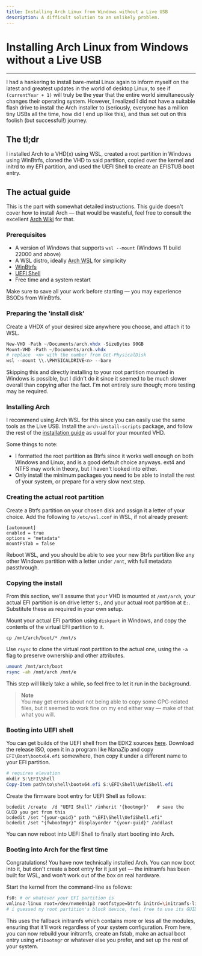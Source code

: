 ```yaml
---
title: Installing Arch Linux from Windows without a Live USB
description: A difficult solution to an unlikely problem.
---
```


# Installing Arch Linux from Windows without a Live USB

---

I had a hankering to install bare-metal Linux again to inform myself on the latest and greatest updates in the world of desktop Linux, to see if `(currentYear + 1)` will truly be the year that the entire world simultaneously changes their operating system. However, I realized I did not have a suitable flash drive to install the Arch installer to (seriously, everyone has a million tiny USBs all the time, how did I end up like this), and thus set out on this foolish (but successful!) journey.

## The tl;dr

I installed Arch to a VHD(x) using WSL, created a root partition in Windows using WinBtrfs, cloned the VHD to said partition, copied over the kernel and initrd to my EFI partition, and used the UEFI Shell to create an EFISTUB boot entry.

## The actual guide

This is the part with somewhat detailed instructions. This guide doesn't cover how to install Arch — that would be wasteful, feel free to consult the excellent [Arch Wiki](https://wiki.archlinux.org/title/Installation_guide) for that.

### Prerequisites

- A version of Windows that supports `wsl --mount` (Windows 11 build 22000 and above)
- A WSL distro, ideally [Arch WSL](https://github.com/yuk7/ArchWSL) for simplicity
- [WinBtrfs](https://github.com/maharmstone/btrfs)
- [UEFI Shell](https://github.com/pbatard/UEFI-Shell)
- Free time and a system restart

Make sure to save all your work before starting — you may experience BSODs from WinBtrfs.

### Preparing the 'install disk'

Create a VHDX of your desired size anywhere you choose, and attach it to WSL.

```powershell
New-VHD -Path ~/Documents/arch.vhdx -SizeBytes 90GB
Mount-VHD -Path ~/Documents/arch.vhdx
# replace  <n> with the number from Get-PhysicalDisk
wsl --mount \\.\PHYSICALDRIVE<n> --bare
```

Skipping this and directly installing to your root partition mounted in Windows is possible, but I didn't do it since it seemed to be much slower overall than copying after the fact. I'm not entirely sure though; more testing may be required.

### Installing Arch

I recommend using Arch WSL for this since you can easily use the same tools as the Live USB. Install the `arch-install-scripts` package, and follow the rest of the [installation guide](https://wiki.archlinux.org/title/Installation_guide#Partition_the_disks) as usual for your mounted VHD.

Some things to note:

- I formatted the root partition as Btrfs since it works well enough on both Windows and Linux, and is a good default choice anyways. ext4 and NTFS may work in theory, but I haven't looked into either.
- Only install the minimum packages you need to be able to install the rest of your system, or prepare for a very slow next step.

### Creating the actual root partition

Create a Btrfs partition on your chosen disk and assign it a letter of your choice. Add the following to `/etc/wsl.conf` in WSL, if not already present:

```
[automount]
enabled = true
options = "metadata"
mountFsTab = false
```

Reboot WSL, and you should be able to see your new Btrfs partition like any other Windows partition with a letter under `/mnt`, with full metadata passthrough.

### Copying the install

From this section, we'll assume that your VHD is mounted at `/mnt/arch`, your actual EFI partition is on drive letter `S:`, and your actual root partition at `E:`. Substitute these as required in your own setup.

Mount your actual EFI partition using `diskpart` in Windows, and copy the contents of the virtual EFI partition to it.

```
cp /mnt/arch/boot/* /mnt/s
```

Use `rsync` to clone the virtual root partition to the actual one, using the `-a` flag to preserve ownership and other attributes.

```bash
umount /mnt/arch/boot
rsync -ah /mnt/arch /mnt/e
```

This step will likely take a while, so feel free to let it run in the background.

> **Note**  
> You may get errors about not being able to copy some GPG-related files, but it seemed to work fine on my end either way — make of that what you will.

### Booting into UEFI shell

You can get builds of the UEFI shell from the EDK2 sources [here](https://github.com/pbatard/UEFI-Shell/releases/latest). Download the release ISO, open it in a program like NanaZip and copy `EFI\Boot\bootx64.efi` somewhere, then copy it under a different name to your EFI partition.

```powershell
# requires elevation
mkdir S:\EFI\Shell
Copy-Item path\to\shell\bootx64.efi S:\EFI\Shell\UefiShell.efi
```

Create the firmware boot entry for UEFI Shell as follows:

```
bcdedit /create  /d "UEFI Shell" /inherit '{bootmgr}'   # save the GUID you get from this
bcdedit /set "{your-guid}" path "\EFI\Shell\UefiShell.efi"
bcdedit /set "{fwbootmgr}" displayorder "{your-guid}" /addlast
```

You can now reboot into UEFI Shell to finally start booting into Arch.

### Booting into Arch for the first time

Congratulations! You have now technically installed Arch. You can now boot into it, but don't create a boot entry for it just yet — the initramfs has been built for WSL, and won't work out of the box on real hardware.

Start the kernel from the command-line as follows:

```sh
fs0: # or whatever your EFI partition is
vmlinuz-linux root=/dev/nvme0n1p3 rootfstype=btrfs initrd=\initramfs-linux-fallback.img
# i guessed my root partition's block device, feel free to use its GUID from the map command instead
```

This uses the fallback initramfs which contains more or less all the modules, ensuring that it'll work regardless of your system configuration. From here, you can now rebuild your initramfs, create an fstab, make an actual boot entry using `efibootmgr` or whatever else you prefer, and set up the rest of your system.
